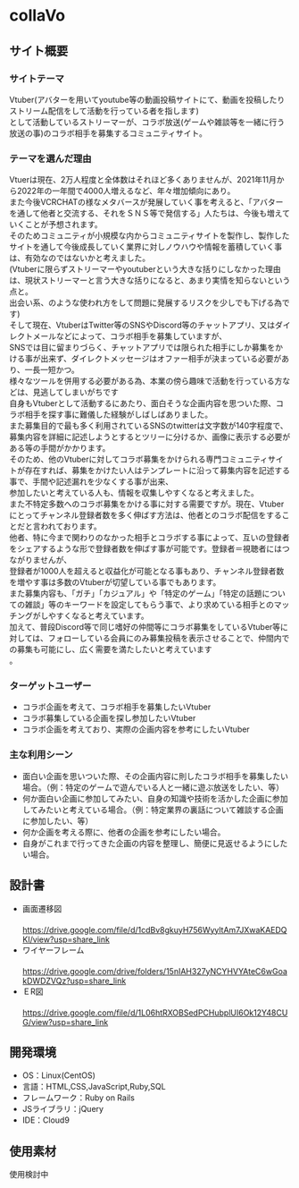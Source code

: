 # collaVo

## サイト概要
### サイトテーマ
  Vtuber(アバターを用いてyoutube等の動画投稿サイトにて、動画を投稿したりストリーム配信をして活動を行っている者を指します)<br>
  として活動しているストリーマーが、コラボ放送(ゲームや雑談等を一緒に行う放送の事)のコラボ相手を募集するコミュニティサイト。

### テーマを選んだ理由
  Vtuerは現在、2万人程度と全体数はそれほど多くありませんが、2021年11月から2022年の一年間で4000人増えるなど、年々増加傾向にあり。<br>
  また今後VCRCHATの様なメタバースが発展していく事を考えると、「アバターを通して他者と交流する、それをＳＮＳ等で発信する」人たちは、今後も増えていくことが予想されます。<br>
  そのためコミュニティが小規模な内からコミュニティサイトを製作し、製作したサイトを通して今後成長していく業界に対しノウハウや情報を蓄積していく事は、有効なのではないかと考えました。<br>
  (Vtuberに限らずストリーマーやyoutuberという大きな括りにしなかった理由は、現状ストリーマーと言う大きな括りになると、あまり実情を知らないという点と。<br>
  出会い系、のような使われ方をして問題に発展するリスクを少しでも下げる為です)<br>
  そして現在、VtuberはTwitter等のSNSやDiscord等のチャットアプリ、又はダイレクトメールなどによって、コラボ相手を募集していますが、<br>
  SNSでは目に留まりづらく、チャットアプリでは限られた相手にしか募集をかける事が出来ず、ダイレクトメッセージはオファー相手が決まっている必要があり、一長一短かつ。<br>
  様々なツールを併用する必要がある為、本業の傍ら趣味で活動を行っている方などは、見逃してしまいがちです<br>
  自身もVtuberとして活動するにあたり、面白そうな企画内容を思ついた際、コラボ相手を探す事に難儀した経験がしばしばありました。<br>
  また募集目的で最も多く利用されているSNSのtwitterは文字数が140字程度で、募集内容を詳細に記述しようとするとツリーに分けるか、画像に表示する必要がある等の手間がかかります。<br>
  そのため、他のVtuberに対してコラボ募集をかけられる専門コミュニティサイトが存在すれば、募集をかけたい人はテンプレートに沿って募集内容を記述する事で、手間や記述漏れを少なくする事が出来、<br>
  参加したいと考えている人も、情報を収集しやすくなると考えました。<br>
  また不特定多数へのコラボ募集をかける事に対する需要ですが。現在、Vtuberにとってチャンネル登録者数を多く伸ばす方法は、他者とのコラボ配信をすることだと言われております。<br>
  他者、特に今まで関わりのなかった相手とコラボする事によって、互いの登録者をシェアするような形で登録者数を伸ばす事が可能です。登録者＝視聴者にはつながりませんが、<br>
  登録者が1000人を超えると収益化が可能となる事もあり、チャンネル登録者数を増やす事は多数のVtuberが切望している事でもあります。<br>
  また募集内容も、「ガチ」「カジュアル」や「特定のゲーム」「特定の話題についての雑談」等のキーワードを設定してもらう事で、より求めている相手とのマッチングがしやすくなると考えています。<br>
  加えて、普段Discord等で同じ嗜好の仲間等にコラボ募集をしているVtuber等に対しては、フォローしている会員にのみ募集投稿を表示させることで、仲間内での募集も可能にし、広く需要を満たしたいと考えています<br>。

### ターゲットユーザー
- コラボ企画を考えて、コラボ相手を募集したいVtuber<br>
- コラボ募集している企画を探し参加したいVtuber<br>
- コラボ企画を考えており、実際の企画内容を参考にしたいVtuber<br>

### 主な利用シーン
- 面白い企画を思いついた際、その企画内容に則したコラボ相手を募集したい場合。（例：特定のゲームで遊んでいる人と一緒に遊ぶ放送をしたい、等）<br>
- 何か面白い企画に参加してみたい、自身の知識や技術を活かした企画に参加してみたいと考えている場合。（例：特定業界の裏話について雑談する企画に参加したい、等）<br>
- 何か企画を考える際に、他者の企画を参考にしたい場合。<br>
- 自身がこれまで行ってきた企画の内容を整理し、簡便に見返せるようにしたい場合。<br>

## 設計書
- 画面遷移図<br>
　https://drive.google.com/file/d/1cdBv8gkuyH756WyyltAm7JXwaKAEDQKI/view?usp=share_link
- ワイヤーフレーム<br>
　https://drive.google.com/drive/folders/15nIAH327yNCYHVYAteC6wGoakDWDZVQz?usp=share_link
- ＥR図<br>
　https://drive.google.com/file/d/1L06htRXOBSedPCHubplUI6Ok12Y48CUG/view?usp=share_link

## 開発環境
- OS：Linux(CentOS)
- 言語：HTML,CSS,JavaScript,Ruby,SQL
- フレームワーク：Ruby on Rails
- JSライブラリ：jQuery
- IDE：Cloud9

## 使用素材
  使用検討中
